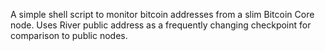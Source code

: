 A simple shell script to monitor bitcoin addresses from a slim Bitcoin Core node. Uses River public address as a frequently changing checkpoint for comparison to public nodes.
